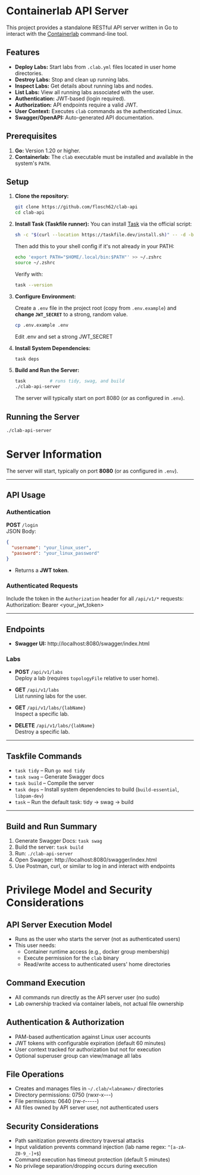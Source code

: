 # Containerlab API Server

This project provides a standalone RESTful API server written in Go to interact with the [Containerlab](https://containerlab.dev/) command-line tool.


## Features

*   **Deploy Labs:** Start labs from `.clab.yml` files located in user home directories.
*   **Destroy Labs:** Stop and clean up running labs.
*   **Inspect Labs:** Get details about running labs and nodes.
*   **List Labs:** View all running labs associated with the user.
*   **Authentication:** JWT-based (login required).
*   **Authorization:** API endpoints require a valid JWT.
*   **User Context:** Executes `clab` commands as the authenticated Linux.
*   **Swagger/OpenAPI:** Auto-generated API documentation.

## Prerequisites

1.  **Go:** Version 1.20 or higher.
2.  **Containerlab:** The `clab` executable must be installed and available in the system's `PATH`.


## Setup

1.  **Clone the repository:**
    ```bash
    git clone https://github.com/flosch62/clab-api
    cd clab-api
    ```

2.  **Install Task (Taskfile runner):**
    You can install [Task](https://taskfile.dev) via the official script:
    
    ```bash
    sh -c "$(curl --location https://taskfile.dev/install.sh)" -- -d -b ~/.local/bin
    ```
    Then add this to your shell config if it's not already in your PATH:

    ```bash
    echo 'export PATH="$HOME/.local/bin:$PATH"' >> ~/.zshrc
    source ~/.zshrc
    ```
    Verify with:
    ```bash
    task --version
    ```

3.  **Configure Environment:**

    Create a `.env` file in the project root (copy from `.env.example`) and **change `JWT_SECRET`** to a strong, random value.
    ```bash
    cp .env.example .env
    ```
    
    Edit .env and set a strong JWT_SECRET

4.  **Install System Dependencies:**

    ```bash
    task deps
    ```

5.  **Build and Run the Server:**
    ```bash
    task         # runs tidy, swag, and build
    ./clab-api-server
    ```
    The server will typically start on port 8080 (or as configured in `.env`).

## Running the Server

```bash
./clab-api-server
```
# Server Information

The server will start, typically on port **8080** (or as configured in `.env`).

---

## API Usage

### Authentication

**POST** `/login`  
JSON Body:
```json
{
  "username": "your_linux_user",
  "password": "your_linux_password"
}
```
- Returns a **JWT token**.  


### Authenticated Requests

Include the token in the `Authorization` header for all `/api/v1/*` requests:
Authorization: Bearer <your_jwt_token>

---

## Endpoints

- **Swagger UI:** http://localhost:8080/swagger/index.html

### Labs
- **POST** `/api/v1/labs`  
  Deploy a lab (requires `topologyFile` relative to user home).

- **GET** `/api/v1/labs`  
  List running labs for the user.

- **GET** `/api/v1/labs/{labName}`  
  Inspect a specific lab.

- **DELETE** `/api/v1/labs/{labName}`  
  Destroy a specific lab.


---

## Taskfile Commands

- `task tidy` – Run `go mod tidy`
- `task swag` – Generate Swagger docs
- `task build` – Compile the server
- `task deps` – Install system dependencies to build (`build-essential`, `libpam-dev`)
- `task` – Run the default task: tidy → swag → build

---

## Build and Run Summary

1. Generate Swagger Docs: `task swag`
2. Build the server: `task build`
3. Run: `./clab-api-server`
4. Open Swagger: http://localhost:8080/swagger/index.html
5. Use Postman, curl, or similar to log in and interact with endpoints


# Privilege Model and Security Considerations

## API Server Execution Model

- Runs as the user who starts the server (not as authenticated users)
- This user needs:
  - Container runtime access (e.g., docker group membership)
  - Execute permission for the `clab` binary
  - Read/write access to authenticated users' home directories

## Command Execution

- All commands run directly as the API server user (no sudo)
- Lab ownership tracked via container labels, not actual file ownership

## Authentication & Authorization

- PAM-based authentication against Linux user accounts
- JWT tokens with configurable expiration (default 60 minutes)
- User context tracked for authorization but not for execution
- Optional superuser group can view/manage all labs

## File Operations

- Creates and manages files in `~/.clab/<labname>/` directories
- Directory permissions: 0750 (rwxr-x---)
- File permissions: 0640 (rw-r-----)
- All files owned by API server user, not authenticated users

## Security Considerations

- Path sanitization prevents directory traversal attacks
- Input validation prevents command injection (lab name regex: `^[a-zA-Z0-9_-]+$`)
- Command execution has timeout protection (default 5 minutes)
- No privilege separation/dropping occurs during execution